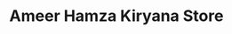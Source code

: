 ---
title: "Ameer Hamza Kiryana Store"
url: /sukkur/ameer-hamza-kiryana-store/
shop: supermarket
---